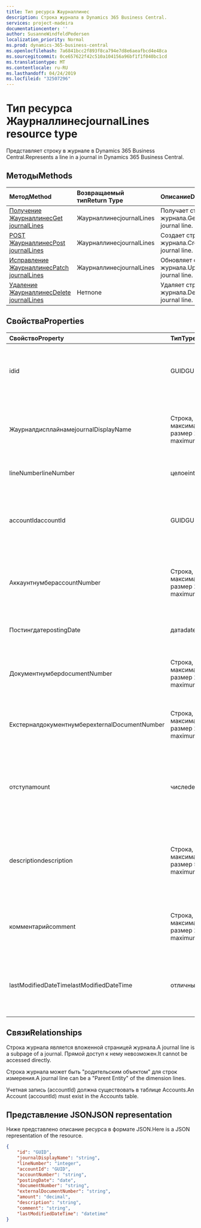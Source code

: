 ```yaml
---
title: Тип ресурса Жаурналлинес
description: Строка журнала в Dynamics 365 Business Central.
services: project-madeira
documentationcenter: ''
author: SusanneWindfeldPedersen
localization_priority: Normal
ms.prod: dynamics-365-business-central
ms.openlocfilehash: 7a6841bcc2f893f8ca794e7d8e6aeafbcd4e48ca
ms.sourcegitcommit: 0ce657622f42c510a104156a96bf1f1f040bc1cd
ms.translationtype: MT
ms.contentlocale: ru-RU
ms.lasthandoff: 04/24/2019
ms.locfileid: "32507296"
---
```

# <a name="journallines-resource-type"></a><span data-ttu-id="cd465-103">Тип ресурса Жаурналлинес</span><span class="sxs-lookup"><span data-stu-id="cd465-103">journalLines resource type</span></span>
<span data-ttu-id="cd465-104">Представляет строку в журнале в Dynamics 365 Business Central.</span><span class="sxs-lookup"><span data-stu-id="cd465-104">Represents a line in a journal in Dynamics 365 Business Central.</span></span>

## <a name="methods"></a><span data-ttu-id="cd465-105">Методы</span><span class="sxs-lookup"><span data-stu-id="cd465-105">Methods</span></span>

| <span data-ttu-id="cd465-106">Метод</span><span class="sxs-lookup"><span data-stu-id="cd465-106">Method</span></span>                                                    | <span data-ttu-id="cd465-107">Возвращаемый тип</span><span class="sxs-lookup"><span data-stu-id="cd465-107">Return Type</span></span>|<span data-ttu-id="cd465-108">Описание</span><span class="sxs-lookup"><span data-stu-id="cd465-108">Description</span></span>         |
|:----------------------------------------------------------|:-----------|:-------------------|
|[<span data-ttu-id="cd465-109">Получение Жаурналлинес</span><span class="sxs-lookup"><span data-stu-id="cd465-109">Get journalLines</span></span>](../api/dynamics-journalline-get.md)      |<span data-ttu-id="cd465-110">Жаурналлинес</span><span class="sxs-lookup"><span data-stu-id="cd465-110">journalLines</span></span>|<span data-ttu-id="cd465-111">Получает строку журнала.</span><span class="sxs-lookup"><span data-stu-id="cd465-111">Gets a journal line.</span></span>   |
|[<span data-ttu-id="cd465-112">POST Жаурналлинес</span><span class="sxs-lookup"><span data-stu-id="cd465-112">Post journalLines</span></span>](../api/dynamics-create-journalline.md)  |<span data-ttu-id="cd465-113">Жаурналлинес</span><span class="sxs-lookup"><span data-stu-id="cd465-113">journalLines</span></span>|<span data-ttu-id="cd465-114">Создает строку журнала.</span><span class="sxs-lookup"><span data-stu-id="cd465-114">Creates a journal line.</span></span>|
|[<span data-ttu-id="cd465-115">Исправление Жаурналлинес</span><span class="sxs-lookup"><span data-stu-id="cd465-115">Patch journalLines</span></span>](../api/dynamics-journalline-update.md) |<span data-ttu-id="cd465-116">Жаурналлинес</span><span class="sxs-lookup"><span data-stu-id="cd465-116">journalLines</span></span>|<span data-ttu-id="cd465-117">Обновляет строку журнала.</span><span class="sxs-lookup"><span data-stu-id="cd465-117">Updates a journal line.</span></span>|
|[<span data-ttu-id="cd465-118">Удаление Жаурналлинес</span><span class="sxs-lookup"><span data-stu-id="cd465-118">Delete journalLines</span></span>](../api/dynamics-journalline-delete.md)|<span data-ttu-id="cd465-119">Нет</span><span class="sxs-lookup"><span data-stu-id="cd465-119">none</span></span>        |<span data-ttu-id="cd465-120">Удаляет строку журнала.</span><span class="sxs-lookup"><span data-stu-id="cd465-120">Deletes a journal line.</span></span>|

## <a name="properties"></a><span data-ttu-id="cd465-121">Свойства</span><span class="sxs-lookup"><span data-stu-id="cd465-121">Properties</span></span>
| <span data-ttu-id="cd465-122">Свойство</span><span class="sxs-lookup"><span data-stu-id="cd465-122">Property</span></span>             | <span data-ttu-id="cd465-123">Тип</span><span class="sxs-lookup"><span data-stu-id="cd465-123">Type</span></span>                   |<span data-ttu-id="cd465-124">Описание</span><span class="sxs-lookup"><span data-stu-id="cd465-124">Description</span></span>                                                        |
|:---------------------|:-----------------------|:------------------------------------------------------------------|
|<span data-ttu-id="cd465-125">id</span><span class="sxs-lookup"><span data-stu-id="cd465-125">id</span></span>                    |<span data-ttu-id="cd465-126">GUID</span><span class="sxs-lookup"><span data-stu-id="cd465-126">GUID</span></span>                    |<span data-ttu-id="cd465-127">Уникальный идентификатор строки журнала.</span><span class="sxs-lookup"><span data-stu-id="cd465-127">The unique ID of the journal line.</span></span> <span data-ttu-id="cd465-128">Не редактируемые.</span><span class="sxs-lookup"><span data-stu-id="cd465-128">Non-editable.</span></span>                   |
|<span data-ttu-id="cd465-129">Жаурналдисплайнаме</span><span class="sxs-lookup"><span data-stu-id="cd465-129">journalDisplayName</span></span>    |<span data-ttu-id="cd465-130">Строка, максимальный размер 10</span><span class="sxs-lookup"><span data-stu-id="cd465-130">string, maximum size 10</span></span> |<span data-ttu-id="cd465-131">Отображаемое имя журнала, к которому относится эта строка.</span><span class="sxs-lookup"><span data-stu-id="cd465-131">The display name of the journal that this line belongs to.</span></span> <span data-ttu-id="cd465-132">Только для чтения.</span><span class="sxs-lookup"><span data-stu-id="cd465-132">Read-Only.</span></span>|
|<span data-ttu-id="cd465-133">lineNumber</span><span class="sxs-lookup"><span data-stu-id="cd465-133">lineNumber</span></span>            |<span data-ttu-id="cd465-134">целое</span><span class="sxs-lookup"><span data-stu-id="cd465-134">integer</span></span>                 |<span data-ttu-id="cd465-135">Номер строки журнала.</span><span class="sxs-lookup"><span data-stu-id="cd465-135">The number of the journal line.</span></span>                                    |
|<span data-ttu-id="cd465-136">accountId</span><span class="sxs-lookup"><span data-stu-id="cd465-136">accountId</span></span>             |<span data-ttu-id="cd465-137">GUID</span><span class="sxs-lookup"><span data-stu-id="cd465-137">GUID</span></span>                    |<span data-ttu-id="cd465-138">Уникальный идентификатор учетной записи, с которой связана строка журнала.</span><span class="sxs-lookup"><span data-stu-id="cd465-138">The unique ID of the account that the journal line is related to.</span></span>  |
|<span data-ttu-id="cd465-139">Аккаунтнумбер</span><span class="sxs-lookup"><span data-stu-id="cd465-139">accountNumber</span></span>         |<span data-ttu-id="cd465-140">Строка, максимальный размер 20</span><span class="sxs-lookup"><span data-stu-id="cd465-140">string, maximum size 20</span></span> |<span data-ttu-id="cd465-141">Номер учетной записи, с которой связана строка журнала.</span><span class="sxs-lookup"><span data-stu-id="cd465-141">The number of the account that the journal line is related to.</span></span>     |
|<span data-ttu-id="cd465-142">Постингдате</span><span class="sxs-lookup"><span data-stu-id="cd465-142">postingDate</span></span>           |<span data-ttu-id="cd465-143">дата</span><span class="sxs-lookup"><span data-stu-id="cd465-143">date</span></span>                    |<span data-ttu-id="cd465-144">Дата, когда строка журнала разносится.</span><span class="sxs-lookup"><span data-stu-id="cd465-144">The date that the journal line is posted.</span></span>                          |
|<span data-ttu-id="cd465-145">Документнумбер</span><span class="sxs-lookup"><span data-stu-id="cd465-145">documentNumber</span></span>        |<span data-ttu-id="cd465-146">Строка, максимальный размер 20</span><span class="sxs-lookup"><span data-stu-id="cd465-146">string, maximum size 20</span></span> |<span data-ttu-id="cd465-147">Указывает номер документа для строки журнала.</span><span class="sxs-lookup"><span data-stu-id="cd465-147">Specifies a document number for the journal line.</span></span>                  |
|<span data-ttu-id="cd465-148">Екстерналдокументнумбер</span><span class="sxs-lookup"><span data-stu-id="cd465-148">externalDocumentNumber</span></span>|<span data-ttu-id="cd465-149">Строка, максимальный размер 20</span><span class="sxs-lookup"><span data-stu-id="cd465-149">string, maximum size 20</span></span> |<span data-ttu-id="cd465-150">Указывает номер внешнего документа для строки журнала.</span><span class="sxs-lookup"><span data-stu-id="cd465-150">Specifies an external document number for the journal line.</span></span>        |
|<span data-ttu-id="cd465-151">отступ</span><span class="sxs-lookup"><span data-stu-id="cd465-151">amount</span></span>                |<span data-ttu-id="cd465-152">числе</span><span class="sxs-lookup"><span data-stu-id="cd465-152">decimal</span></span>                 |<span data-ttu-id="cd465-153">Указывает общую сумму (включая НДС), из которой состоит строка журнала.</span><span class="sxs-lookup"><span data-stu-id="cd465-153">Specifies the total amount (including VAT) that the journal line consists of.</span></span>|
|<span data-ttu-id="cd465-154">description</span><span class="sxs-lookup"><span data-stu-id="cd465-154">description</span></span>           |<span data-ttu-id="cd465-155">Строка, максимальный размер 50</span><span class="sxs-lookup"><span data-stu-id="cd465-155">string, maximum size 50</span></span> |<span data-ttu-id="cd465-156">Описание строки журнала, предоставленное пользователем или созданным пользователем.</span><span class="sxs-lookup"><span data-stu-id="cd465-156">The description of the journal line, provided by the user or autocreated.</span></span>|
|<span data-ttu-id="cd465-157">комментарий</span><span class="sxs-lookup"><span data-stu-id="cd465-157">comment</span></span>               |<span data-ttu-id="cd465-158">Строка, максимальный размер 250</span><span class="sxs-lookup"><span data-stu-id="cd465-158">string, maximum size 250</span></span>|<span data-ttu-id="cd465-159">Заданный пользователем комментарий в строке журнала.</span><span class="sxs-lookup"><span data-stu-id="cd465-159">A user specified comment on the journal line.</span></span>                      |
|<span data-ttu-id="cd465-160">lastModifiedDateTime</span><span class="sxs-lookup"><span data-stu-id="cd465-160">lastModifiedDateTime</span></span>  |<span data-ttu-id="cd465-161">отличным</span><span class="sxs-lookup"><span data-stu-id="cd465-161">datetime</span></span>                |<span data-ttu-id="cd465-162">Дата и время последнего изменения строки журнала.</span><span class="sxs-lookup"><span data-stu-id="cd465-162">The last datetime the journal line was modified.</span></span> <span data-ttu-id="cd465-163">Только для чтения.</span><span class="sxs-lookup"><span data-stu-id="cd465-163">Read-Only.</span></span>        |

## <a name="relationships"></a><span data-ttu-id="cd465-164">Связи</span><span class="sxs-lookup"><span data-stu-id="cd465-164">Relationships</span></span>
<span data-ttu-id="cd465-165">Строка журнала является вложенной страницей журнала.</span><span class="sxs-lookup"><span data-stu-id="cd465-165">A journal line is a subpage of a journal.</span></span> <span data-ttu-id="cd465-166">Прямой доступ к нему невозможен.</span><span class="sxs-lookup"><span data-stu-id="cd465-166">It cannot be accessed directly.</span></span>

<span data-ttu-id="cd465-167">Строка журнала может быть "родительским объектом" для строк измерения.</span><span class="sxs-lookup"><span data-stu-id="cd465-167">A journal line can be a "Parent Entity" of the dimension lines.</span></span>

<span data-ttu-id="cd465-168">Учетная запись (accountId) должна существовать в таблице Accounts.</span><span class="sxs-lookup"><span data-stu-id="cd465-168">An Account (accountId) must exist in the Accounts table.</span></span>


## <a name="json-representation"></a><span data-ttu-id="cd465-169">Представление JSON</span><span class="sxs-lookup"><span data-stu-id="cd465-169">JSON representation</span></span>

<span data-ttu-id="cd465-170">Ниже представлено описание ресурса в формате JSON.</span><span class="sxs-lookup"><span data-stu-id="cd465-170">Here is a JSON representation of the resource.</span></span>


```json
{
    "id": "GUID",
    "journalDisplayName": "string",
    "lineNumber": "integer",
    "accountId": "GUID",
    "accountNumber": "string",
    "postingDate": "date",
    "documentNumber": "string",
    "externalDocumentNumber": "string",
    "amount": "decimal",
    "description": "string",
    "comment": "string",
    "lastModifiedDateTime": "datetime"
}
```

